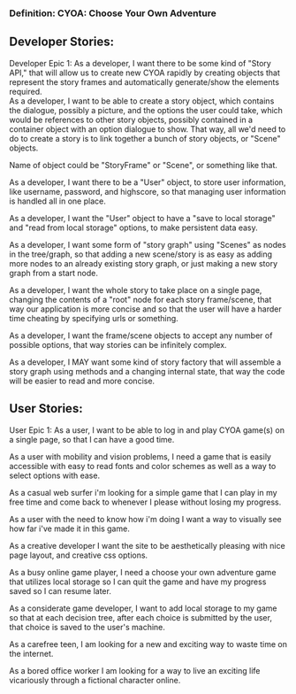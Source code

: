 <h3>Definition: CYOA: Choose Your Own Adventure</h3>


<h2>Developer Stories:</h2>
Developer Epic 1: As a developer, I want there to be some kind of "Story API," that will allow us to create new CYOA rapidly by creating objects that represent the story frames and automatically generate/show the elements required.
<br>
As a developer, I want to be able to create a story object, which contains the dialogue, possibly a picture, and the options the user could take, which would be references to other story objects, possibly contained in a container object with an option dialogue to show. That way, all we'd need to do to create a story is to link together a bunch of story objects, or "Scene" objects.

Name of object could be "StoryFrame" or "Scene", or something like that.

As a developer, I want there to be a "User" object, to store user information, like username, password, and highscore, so that managing user information is handled all in one place.

As a developer, I want the "User" object to have a "save to local storage" and "read from local storage" options, to make persistent data easy.

As a developer, I want some form of "story graph" using "Scenes" as nodes in the tree/graph, so that adding a new scene/story is as easy as adding more nodes to an already existing story graph, or just making a new story graph from a start node.

As a developer, I want the whole story to take place on a single page, changing the contents of a "root" node for each story frame/scene, that way our application is more concise and so that the user will have a harder time cheating by specifying urls or something.

As a developer, I want the frame/scene objects to accept any number of possible options, that way stories can be infinitely complex.

As a developer, I MAY want some kind of story factory that will assemble a story graph using methods and a changing internal state, that way the code will be easier to read and more concise.


<h2>User Stories:</h2>
User Epic 1: As a user, I want to be able to log in and play CYOA game(s) on a single page, so that I can have a good time.

As a user with mobility and vision problems, I need a game that is easily accessible with easy to read fonts and color schemes as well as a way to select options with ease.

As a casual web surfer i'm looking for a simple game that I can play in my free time and come back to whenever I please without losing my progress.

As a user with the need to know how i'm doing I want a way to visually see how far i've made it in this game.

As a creative developer I want the site to be aesthetically pleasing with nice page layout, and creative css options.

As a busy online game player, I need a choose your own adventure game that utilizes local storage so I can quit the game and have my progress saved so I can resume later.

As a considerate game developer, I want to add local storage to my game so that at each decision tree, after each choice is submitted by the user, that choice is saved to the user's machine.

As a carefree teen, I am looking for a new and exciting way to waste time on the internet.

As a bored office worker I am looking for a way to live an exciting life vicariously through a fictional character online. 
